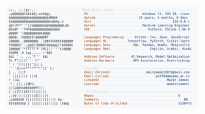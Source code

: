 <picture>
  <source srcset="https://raw.githubusercontent.com/mmazinjameel/mmazinjameel/main/dark_mode.svg?v=1741212561" media="(prefers-color-scheme: dark)">
  <img src="https://raw.githubusercontent.com/mmazinjameel/mmazinjameel/main/light_mode.svg?v=1741212561">
</picture>
